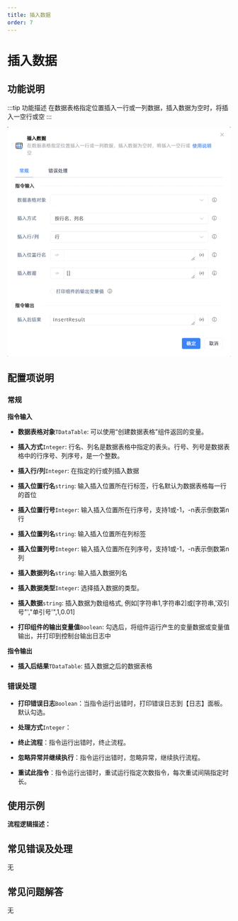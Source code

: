 ```yaml
---
title: 插入数据
order: 7
---
```


# 插入数据

## 功能说明

:::tip 功能描述
在数据表格指定位置插入一行或一列数据，插入数据为空时，将插入一空行或空
:::

![插入数据](../../../assets/插入数据_command.png)

## 配置项说明

### 常规

**指令输入**

- **数据表格对象**`TDataTable`: 可以使用“创建数据表格”组件返回的变量。

- **插入方式**`Integer`: 行名、列名是数据表格中指定的表头。行号、列号是数据表格中的行序号、列序号，是一个整数。

- **插入行/列**`Integer`: 在指定的行或列插入数据

- **插入位置行名**`string`: 输入插入位置所在行标签，行名默认为数据表格每一行的首位

- **插入位置行号**`Integer`: 输入插入位置所在行序号，支持1或-1，-n表示倒数第n行

- **插入位置列名**`string`: 输入插入位置所在列标签

- **插入位置列号**`Integer`: 输入插入位置所在列序号，支持1或-1，-n表示倒数第n列

- **插入数据列名**`string`: 输入插入数据列名

- **插入数据类型**`Integer`: 选择插入数据的类型。

- **插入数据**`string`: 插入数据为数组格式, 例如[字符串1,字符串2]或[字符串,'双引号"',"单引号'",1,0.01]

- **打印组件的输出变量值**`Boolean`: 勾选后，将组件运行产生的变量数据或变量值输出，并打印到控制台输出日志中


**指令输出**

- **插入后结果**`TDataTable`: 插入数据之后的数据表格

### 错误处理

- **打印错误日志**`Boolean`：当指令运行出错时，打印错误日志到【日志】面板。默认勾选。

- **处理方式**`Integer`：

 - **终止流程**：指令运行出错时，终止流程。

 - **忽略异常并继续执行**：指令运行出错时，忽略异常，继续执行流程。

 - **重试此指令**：指令运行出错时，重试运行指定次数指令，每次重试间隔指定时长。

## 使用示例

**流程逻辑描述：** 

## 常见错误及处理

无

## 常见问题解答

无


